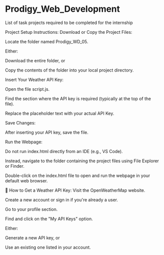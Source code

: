 # Prodigy_Web_Development
List of task projects required to be completed for the internship

 Project Setup Instructions:
Download or Copy the Project Files:

Locate the folder named Prodigy_WD_05.

Either:

Download the entire folder, or

Copy the contents of the folder into your local project directory.

Insert Your Weather API Key:

Open the file script.js.

Find the section where the API key is required (typically at the top of the file).

Replace the placeholder text with your actual API Key.

Save Changes:

After inserting your API key, save the file.

Run the Webpage:

Do not run index.html directly from an IDE (e.g., VS Code).

Instead, navigate to the folder containing the project files using File Explorer or Finder.

Double-click on the index.html file to open and run the webpage in your default web browser.

🔑 How to Get a Weather API Key:
Visit the OpenWeatherMap website.

Create a new account or sign in if you're already a user.

Go to your profile section.

Find and click on the "My API Keys" option.

Either:

Generate a new API key, or

Use an existing one listed in your account.

